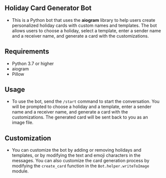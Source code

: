 ## Holiday Card Generator Bot

- This is a Python bot that uses the **aiogram** library to help users create personalized holiday cards with custom names and templates. The bot allows users to choose a holiday, select a template, enter a sender name and a receiver name, and generate a card with the customizations.

## Requirements
- Python 3.7 or higher
- aiogram
- Pillow
## Usage
- To use the bot, send the `/start` command to start the conversation. You will be prompted to choose a holiday and a template, enter a sender name and a receiver name, and generate a card with the customizations. The generated card will be sent back to you as an image file.

## Customization
- You can customize the bot by adding or removing holidays and templates, or by modifying the text and emoji characters in the messages. You can also customize the card generation process by modifying the `create_card` function in the `Bot.helper.writeToImage` module.